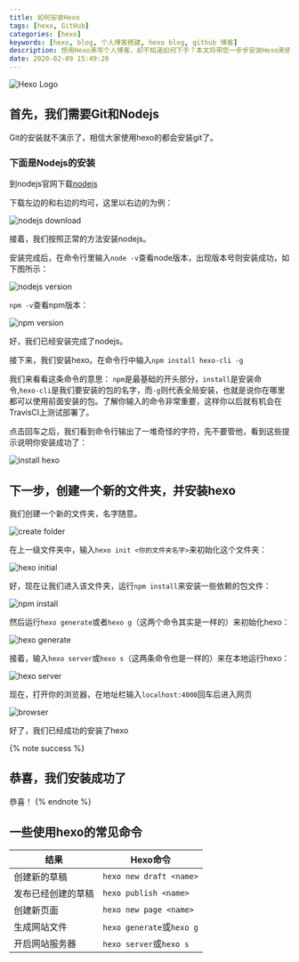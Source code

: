 ```yaml
---
title: 如何安装Hexo
tags: [hexo, GitHub]
categories: [hexo]
keywords: [hexo, blog, 个人博客搭建, hexo blog, github 博客]
description: 想用Hexo来写个人博客，却不知道如何下手？本文将带您一步步安装Hexo来搭建您的个人Hexo博客
date: 2020-02-09 15:49:20
---
```

![Hexo Logo](https://assets.bmyjacks.cn/img/20200309164643.png?x-oss-process=style/style)

## 首先，我们需要Git和Nodejs
Git的安装就不演示了，相信大家使用hexo的都会安装git了。

### 下面是Nodejs的安装

到nodejs官网下载[nodejs](https://nodejs.org/en/)

下载左边的和右边的均可，这里以右边的为例：

![nodejs download](https://assets.bmyjacks.cn/img/20200309164723.png?x-oss-process=style/style)

接着，我们按照正常的方法安装nodejs。

安装完成后，在命令行里输入`node -v`查看node版本，出现版本号则安装成功，如下图所示：

![nodejs version](https://assets.bmyjacks.cn/img/20200309165142.png?x-oss-process=style/style)

`npm -v`查看npm版本：

![npm version](https://assets.bmyjacks.cn/img/20200309165203.png?x-oss-process=style/style)

好，我们已经安装完成了nodejs。

接下来，我们安装hexo。在命令行中输入`npm install hexo-cli -g`

我们来看看这条命令的意思：
`npm`是最基础的开头部分，`install`是安装命令,`hexo-cli`是我们要安装的包的名字，而`-g`则代表全局安装，也就是说你在哪里都可以使用前面安装的包。了解你输入的命令非常重要，这样你以后就有机会在TravisCI上测试部署了。

点击回车之后，我们看到命令行输出了一堆奇怪的字符，先不要管他，看到这些提示说明你安装成功了：

![install hexo](https://assets.bmyjacks.cn/img/20200309165221.png?x-oss-process=style/style)


## 下一步，创建一个新的文件夹，并安装hexo

我们创建一个新的文件夹，名字随意。

![create folder](https://assets.bmyjacks.cn/img/20200309165237.png?x-oss-process=style/style)


在上一级文件夹中，输入`hexo init <你的文件夹名字>`来初始化这个文件夹：

![hexo initial](https://assets.bmyjacks.cn/img/20200309165254.png?x-oss-process=style/style)

好，现在让我们进入该文件夹，运行`npm install`来安装一些依赖的包文件：

![npm install](https://assets.bmyjacks.cn/img/20200309165311.png?x-oss-process=style/style)

然后运行`hexo generate`或者`hexo g`（这两个命令其实是一样的）来初始化hexo：

![hexo generate](https://assets.bmyjacks.cn/img/20200309165331.png?x-oss-process=style/style)

接着，输入`hexo server`或`hexo s`（这两条命令也是一样的）来在本地运行hexo：

![hexo server](https://assets.bmyjacks.cn/img/20200309165342.png?x-oss-process=style/style)

现在，打开你的浏览器，在地址栏输入`localhost:4000`回车后进入网页

![browser](https://assets.bmyjacks.cn/img/20200309165352.png?x-oss-process=style/style)

好了，我们已经成功的安装了hexo

{% note success %}
## 恭喜，我们安装成功了
恭喜！
{% endnote %}

## 一些使用hexo的常见命令

 结果| Hexo命令
------------ | -------------
创建新的草稿 | `hexo new draft <name>`
发布已经创建的草稿 | `hexo publish <name>`
创建新页面 | `hexo new page <name>`
生成网站文件 | `hexo generate`或`hexo g`
开启网站服务器 | `hexo server`或`hexo s`

